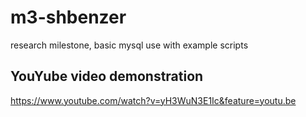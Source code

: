 # m3-shbenzer
research milestone, basic mysql use with example scripts

## YouYube video demonstration
https://www.youtube.com/watch?v=yH3WuN3E1Ic&feature=youtu.be
